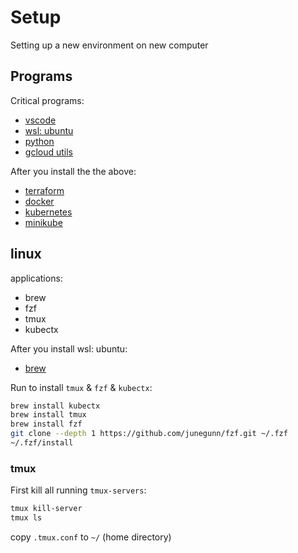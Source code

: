 # Setup
Setting up a new environment on new computer

## Programs

Critical programs:
- [vscode](https://code.visualstudio.com/)
- [wsl: ubuntu](https://docs.microsoft.com/en-us/windows/wsl/install-win10)
- [python](https://www.python.org/downloads/)
- [gcloud utils](https://cloud.google.com/sdk/docs/install)

After you install the the above:
- [terraform](https://www.terraform.io/downloads.html)
- [docker](https://www.docker.com/get-started)
- [kubernetes](https://kubernetes.io/docs/tasks/tools/install-kubectl/)
- [minikube](https://minikube.sigs.k8s.io/docs/start/)

## linux

applications:
- brew
- fzf
- tmux
- kubectx

After you install wsl: ubuntu:
- [brew](https://medium.com/@edwardbaeg9/using-homebrew-on-windows-10-with-windows-subsystem-for-linux-wsl-c7f1792f88b3)

Run to install `tmux` & `fzf` & `kubectx`:
```bash
brew install kubectx
brew install tmux
brew install fzf
git clone --depth 1 https://github.com/junegunn/fzf.git ~/.fzf
~/.fzf/install

```

### tmux

First kill all running `tmux-servers`:
```bash
tmux kill-server
tmux ls
```
copy `.tmux.conf` to `~/` (home directory)


